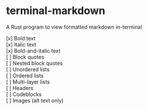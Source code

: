 # terminal-markdown
A Rust program to view formatted markdown in-terminal  

[x] Bold text    
[x] Italic text    
[x] Bold-and-italic text    
[ ] Block quotes    
[ ] Nested block quotes    
[ ] Unordered lists    
[ ] Ordered lists    
[ ] Multi-layer lists    
[ ] Headers    
[ ] Codeblocks    
[ ] Images (alt text only)
